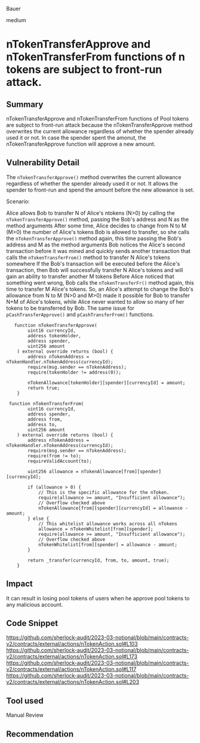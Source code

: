 Bauer

medium

# nTokenTransferApprove and nTokenTransferFrom functions of n tokens are subject to front-run attack.

## Summary
nTokenTransferApprove and nTokenTransferFrom functions of Pool tokens are subject to front-run attack because the nTokenTransferApprove method overwrites the current allowance regardless of whether the spender already used it or not. In case the spender spent the amonut, the nTokenTransferApprove function will approve a new amount.
## Vulnerability Detail
The `nTokenTransferApprove()` method overwrites the current allowance regardless of whether the spender already used it or not. It allows the spender to front-run and spend the amount before the new allowance is set.

Scenario:

Alice allows Bob to transfer N of Alice's ntokens (N>0) by calling the `nTokenTransferApprove()` method, passing the Bob's address and N as the method arguments
After some time, Alice decides to change from N to M (M>0) the number of Alice's tokens Bob is allowed to transfer, so she calls the `nTokenTransferApprove()` method again, this time passing the Bob's address and M as the method arguments
Bob notices the Alice's second transaction before it was mined and quickly sends another transaction that calls the `nTokenTransferFrom()` method to transfer N Alice's tokens somewhere
If the Bob's transaction will be executed before the Alice's transaction, then Bob will successfully transfer N Alice's tokens and will gain an ability to transfer another M tokens
Before Alice noticed that something went wrong, Bob calls the `nTokenTransferFr()` method again, this time to transfer M Alice's tokens.
So, an Alice's attempt to change the Bob's allowance from N to M (N>0 and M>0) made it possible for Bob to transfer N+M of Alice's tokens, while Alice never wanted to allow so many of her tokens to be transferred by Bob. The same issue for `pCashTransferApprove()` and `pCashTransferFrom()` functions.
```solidity
   function nTokenTransferApprove(
        uint16 currencyId,
        address tokenHolder,
        address spender,
        uint256 amount
    ) external override returns (bool) {
        address nTokenAddress = nTokenHandler.nTokenAddress(currencyId);
        require(msg.sender == nTokenAddress);
        require(tokenHolder != address(0));

        nTokenAllowance[tokenHolder][spender][currencyId] = amount;
        return true;
    }

 function nTokenTransferFrom(
        uint16 currencyId,
        address spender,
        address from,
        address to,
        uint256 amount
    ) external override returns (bool) {
        address nTokenAddress = nTokenHandler.nTokenAddress(currencyId);
        require(msg.sender == nTokenAddress);
        require(from != to);
        requireValidAccount(to);

        uint256 allowance = nTokenAllowance[from][spender][currencyId];

        if (allowance > 0) {
            // This is the specific allowance for the nToken.
            require(allowance >= amount, "Insufficient allowance");
            // Overflow checked above
            nTokenAllowance[from][spender][currencyId] = allowance - amount;
        } else {
            // This whitelist allowance works across all nTokens
            allowance = nTokenWhitelist[from][spender];
            require(allowance >= amount, "Insufficient allowance");
            // Overflow checked above
            nTokenWhitelist[from][spender] = allowance - amount;
        }

        return _transfer(currencyId, from, to, amount, true);
    }

```

## Impact
It can result in losing pool tokens of users when he approve pool tokens to any malicious account.


## Code Snippet
https://github.com/sherlock-audit/2023-03-notional/blob/main/contracts-v2/contracts/external/actions/nTokenAction.sol#L103
https://github.com/sherlock-audit/2023-03-notional/blob/main/contracts-v2/contracts/external/actions/nTokenAction.sol#L173
https://github.com/sherlock-audit/2023-03-notional/blob/main/contracts-v2/contracts/external/actions/nTokenAction.sol#L117
https://github.com/sherlock-audit/2023-03-notional/blob/main/contracts-v2/contracts/external/actions/nTokenAction.sol#L203
## Tool used

Manual Review

## Recommendation
